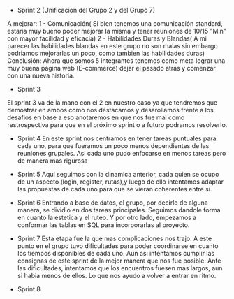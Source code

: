 + Sprint 2 
(Unificacion del Grupo 2 y del Grupo 7)

A mejorar: 
1 - Comunicación( Si bien tenemos una comunicación standard, estaria muy bueno poder mejorar la misma y tener reuniones de 10/15 "Min" con mayor facilidad y eficacia)
2 - Habilidades Duras y Blandas( A mi parecer las habilidades blandas en este grupo no son malas sin embargo podriamos mejorarlas un poco, como tambien las habilidades duras)
Conclusión: Ahora que somos 5 integrantes tenemos como meta lograr una muy buena página web (E-commerce) dejar el pasado atrás y comenzar con una nueva historia.

* Sprint 3

El sprint 3 va de la mano con el 2 en nuestro caso ya que tendremos que demostrar en ambos como nos destacamos y desarollamos frente a los desafios en base a eso anotaremos en que nos fue mal como restrospectiva para que en el próximo sprint o a futuro podramos resolverlo.

* Sprint 4
En este sprint nos centramos en tener tareas puntuales para cada uno, para que fueramos un poco menos dependientes de las reuniones grupales. Asi cada uno pudo enfocarse en menos tareas pero de manera mas rigurosa

* Sprint 5
Aqui seguimos con la dinamica anterior, cada quien se ocupo de un aspecto (login, register, rutas),y luego de ello intentamos adaptar las propuestas de cada uno para que se vieran coherentes entre si.

* Sprint 6
Entrando a base de datos, el grupo, por decirlo de alguna manera, se dividio en dos tareas principales. Seguimos dandole forma en cuanto la estetica y el ruteo. 
Y por otro lado, empezamos a conformar las tablas en SQL para incorporarlas al proyecto.

* Sprint 7
Esta etapa fue la que mas complicaciones nos trajo. A este punto en el grupo tuvo dificultades para poder coordinarse en cuanto los tiempos disponibles de cada uno. Aun asi intentamos cumplir las consignas de este sprint de la mejor manera que nos fue posible.
Ante las dificultades, intentamos que los encuentros fuesen mas largos, aun si habia menos de ellos. Lo que nos ayudo a volver a entrar en ritmo.

* Sprint 8




